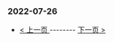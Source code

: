 ### 2022-07-26 
 

- [ < 上一页 ](https://github.com/able8/weibo-hot-record/blob/master/2022-07-25.md) -------- [ 下一页 > ](https://github.com/able8/weibo-hot-record/blob/master/2022-07-27.md)